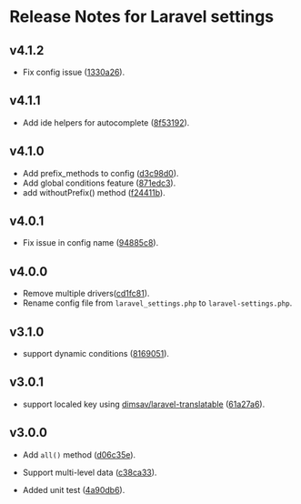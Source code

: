 # Release Notes for Laravel settings

## v4.1.2
* Fix config issue ([1330a26](https://github.com/Elnooronline/laravel-settings/commit/7996f5041ad5b527de52e2d741a01468955e64b0)).

## v4.1.1
* Add ide helpers for autocomplete ([8f53192](https://github.com/Elnooronline/laravel-settings/commit/1330a26ffc67d41582a405f3e5fc9d2f436317bd)).

## v4.1.0
* Add prefix_methods to config ([d3c98d0](https://github.com/Elnooronline/laravel-settings/commit/899964ee53509ef686afec46d375ed45a7822d75)).
* Add global conditions feature ([871edc3](https://github.com/Elnooronline/laravel-settings/commit/9e3826ca3c6b0285fbb2d8779d7cbb9e489aea1f)).
* add withoutPrefix() method ([f24411b](https://github.com/Elnooronline/laravel-settings/commit/8ee6f9206d939648e60ec7884c61e90b754a96bb)).

## v4.0.1
* Fix issue in config name ([94885c8](https://github.com/Elnooronline/laravel-settings/commit/7333331ffb313cb90a79a63b0e708a5577f1e60f)).

## v4.0.0
* Remove multiple drivers([cd1fc81](https://github.com/Elnooronline/laravel-settings/commit/1b644355090f3df9abf52cff9b02ea502dee2a52)).
* Rename config file from `laravel_settings.php` to `laravel-settings.php`.

## v3.1.0
* support dynamic conditions ([8169051](https://github.com/Elnooronline/laravel-settings/commit/57c2218ccc0d9e9ec67c087cde472c499757a4b5)).


## v3.0.1
* support localed key using [dimsav/laravel-translatable](https://github.com/dimsav/laravel-translatable) ([61a27a6](https://github.com/Elnooronline/laravel-settings/commit/c7fc4fe2dfe07d3af9f71120d63c0e0e3e25ad84)).

## v3.0.0
* Add `all()` method ([d06c35e](https://github.com/Elnooronline/laravel-settings/commit/a283c0ce347314e7634dc96fe842807b275e3cce)).

* Support multi-level data ([c38ca33](https://github.com/Elnooronline/laravel-settings/commit/423cc1775df05b913a5350252576d76e850b7352)).

* Added unit test ([4a90db6](https://github.com/Elnooronline/laravel-settings/commit/c38ca33244a0c8192c958eea2d2cf1bf2473128f)).